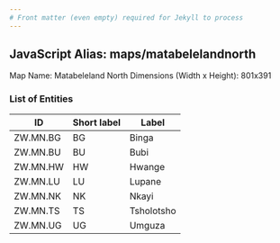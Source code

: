 ```yaml
---
# Front matter (even empty) required for Jekyll to process
---
```


## JavaScript Alias: maps/matabelelandnorth

Map Name: Matabeleland North
Dimensions (Width x Height): 801x391





### List of Entities

ID | Short label | Label
---|---|---|
ZW.MN.BG|BG|Binga
ZW.MN.BU|BU|Bubi
ZW.MN.HW|HW|Hwange
ZW.MN.LU|LU|Lupane
ZW.MN.NK|NK|Nkayi
ZW.MN.TS|TS|Tsholotsho
ZW.MN.UG|UG|Umguza